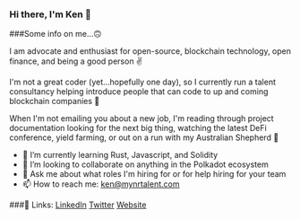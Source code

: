 ### Hi there, I'm Ken 👋

<!--
**klcadima/klcadima** is a ✨ _special_ ✨ repository because its `README.md` (this file) appears on your GitHub profile.
-->
###Some info on me...🙃 

I am advocate and enthusiast for open-source, blockchain technology, open finance, and being a good person ✌️

I'm not a great coder (yet...hopefully one day), so I currently run a talent consultancy helping introduce people that can code to up and coming blockchain companies 🤝  

When I'm not emailing you about a new job, I'm reading through project documentation looking for the next big thing, watching the latest DeFi conference, yield farming, or out on a run with my Australian Shepherd 🐶

- 🌱 I’m currently learning Rust, Javascript, and Solidity
- 👯 I’m looking to collaborate on anything in the Polkadot ecosystem 
- 💬 Ask me about what roles I'm hiring for or for help hiring for your team
- 📫 How to reach me: ken@mynrtalent.com

###🔗 Links:
[LinkedIn](https://www.linkedin.com/in/kcadima/)
[Twitter](https://twitter.com/ken_cadima)
[Website](https://www.mynrtalent.com/)
